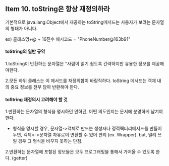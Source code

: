 ## Item 10. toString은 항상 재정의하라

기본적으로 java.lang.Object에서 재공하는 toString메서드는 사용자가 보려는 문자열의 형태가 아니다.

ex\) 클래스명+@ + 16진수 해시코드 = "PhoneNumber@163b91"

#### **toString의 일반 규약**

1.toString이 반환하는 문자열은 "사람이 읽기 쉽도록 간략하지만 유용한 정보를 제공해야한다.

2.모든 하위 클래스는 이 메서드를 재정의함이 바람직하다. toString 메서드는 객체 내의 중요 정보를 전부 담아 반환해야 한다.

#### **toString 재정의시 고려해야 할 것**

1.반환하는 문자열의 형식을 명시하던 안하던, 어떤 의도인지는 문서에 분명하게 남겨야 한다.

* 형식을 명시할 경우, 문자열-&gt;객체로 만드는 생성자나 정적풱터리메서드를 만들어두면, 객체&lt;-&gt;문자열 자유로이 변환할 수 있어 편리 \(ex. Wrapper\). but, 널리 쓰일 경우 그 형식을 바꾸지 못하는 단점. 

2.반환하는 문자열에 포함된 정보들은 모두 프로그래밍을 통해서 가져올 수 있도록 한다. \(getter\)



